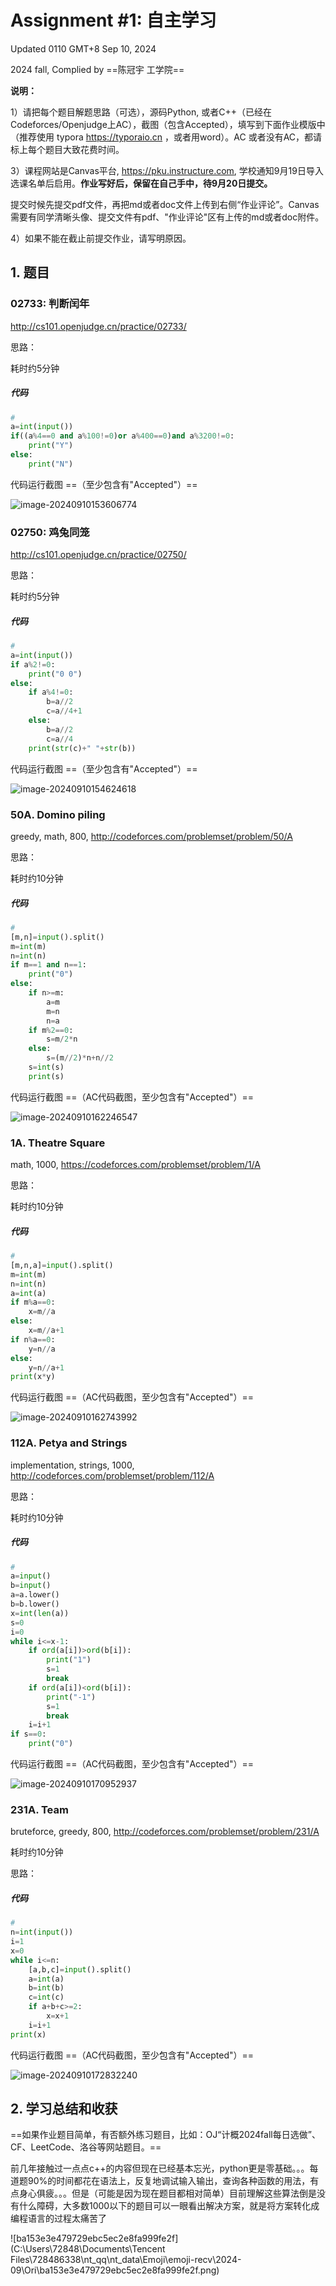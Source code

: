 # Assignment #1: 自主学习

Updated 0110 GMT+8 Sep 10, 2024

2024 fall, Complied by ==陈冠宇 工学院==



**说明：**

1）请把每个题目解题思路（可选），源码Python, 或者C++（已经在Codeforces/Openjudge上AC），截图（包含Accepted），填写到下面作业模版中（推荐使用 typora https://typoraio.cn ，或者用word）。AC 或者没有AC，都请标上每个题目大致花费时间。

3）课程网站是Canvas平台, https://pku.instructure.com, 学校通知9月19日导入选课名单后启用。**作业写好后，保留在自己手中，待9月20日提交。**

提交时候先提交pdf文件，再把md或者doc文件上传到右侧“作业评论”。Canvas需要有同学清晰头像、提交文件有pdf、"作业评论"区有上传的md或者doc附件。

4）如果不能在截止前提交作业，请写明原因。



## 1. 题目

### 02733: 判断闰年

http://cs101.openjudge.cn/practice/02733/



思路：

耗时约5分钟

##### 代码

```python
# 
a=int(input())
if((a%4==0 and a%100!=0)or a%400==0)and a%3200!=0:
    print("Y")
else:
    print("N")
```



代码运行截图 ==（至少包含有"Accepted"）==

![image-20240910153606774](C:\Users\72848\AppData\Roaming\Typora\typora-user-images\image-20240910153606774.png)



### 02750: 鸡兔同笼

http://cs101.openjudge.cn/practice/02750/



思路：

耗时约5分钟

##### 代码

```python
# 
a=int(input())
if a%2!=0:
    print("0 0")
else:
    if a%4!=0:
        b=a//2
        c=a//4+1
    else:
        b=a//2
        c=a//4
    print(str(c)+" "+str(b))
```



代码运行截图 ==（至少包含有"Accepted"）==

![image-20240910154624618](C:\Users\72848\AppData\Roaming\Typora\typora-user-images\image-20240910154624618.png)



### 50A. Domino piling

greedy, math, 800, http://codeforces.com/problemset/problem/50/A



思路：

耗时约10分钟

##### 代码

```python
# 
[m,n]=input().split()
m=int(m)
n=int(n)
if m==1 and n==1:
    print("0")
else:
    if n>=m:
        a=m
        m=n
        n=a
    if m%2==0:
        s=m/2*n
    else:
        s=(m//2)*n+n//2
    s=int(s)
    print(s)
```



代码运行截图 ==（AC代码截图，至少包含有"Accepted"）==

![image-20240910162246547](C:\Users\72848\AppData\Roaming\Typora\typora-user-images\image-20240910162246547.png)



### 1A. Theatre Square

math, 1000, https://codeforces.com/problemset/problem/1/A



思路：

耗时约10分钟

##### 代码

```python
# 
[m,n,a]=input().split()
m=int(m)
n=int(n)
a=int(a)
if m%a==0:
    x=m//a
else:
    x=m//a+1
if n%a==0:
    y=n//a
else:
    y=n//a+1
print(x*y)
```



代码运行截图 ==（AC代码截图，至少包含有"Accepted"）==

![image-20240910162743992](C:\Users\72848\AppData\Roaming\Typora\typora-user-images\image-20240910162743992.png)



### 112A. Petya and Strings

implementation, strings, 1000, http://codeforces.com/problemset/problem/112/A



思路：

耗时约10分钟

##### 代码

```python
# 
a=input()
b=input()
a=a.lower()
b=b.lower()
x=int(len(a))
s=0
i=0
while i<=x-1:
    if ord(a[i])>ord(b[i]):
        print("1")
        s=1
        break
    if ord(a[i])<ord(b[i]):
        print("-1")
        s=1
        break
    i=i+1
if s==0:
    print("0")
```



代码运行截图 ==（AC代码截图，至少包含有"Accepted"）==

![image-20240910170952937](C:\Users\72848\AppData\Roaming\Typora\typora-user-images\image-20240910170952937.png)



### 231A. Team

bruteforce, greedy, 800, http://codeforces.com/problemset/problem/231/A

耗时约10分钟

思路：



##### 代码

```python
# 
n=int(input())
i=1
x=0
while i<=n:
    [a,b,c]=input().split()
    a=int(a)
    b=int(b)
    c=int(c)
    if a+b+c>=2:
        x=x+1
    i=i+1
print(x)
```



代码运行截图 ==（AC代码截图，至少包含有"Accepted"）==

![image-20240910172832240](C:\Users\72848\AppData\Roaming\Typora\typora-user-images\image-20240910172832240.png)



## 2. 学习总结和收获

==如果作业题目简单，有否额外练习题目，比如：OJ“计概2024fall每日选做”、CF、LeetCode、洛谷等网站题目。==

前几年接触过一点点c++的内容但现在已经基本忘光，python更是零基础。。。每道题90%的时间都花在语法上，反复地调试输入输出，查询各种函数的用法，有点身心俱疲。。。但是（可能是因为现在题目都相对简单）目前理解这些算法倒是没有什么障碍，大多数1000以下的题目可以一眼看出解决方案，就是将方案转化成编程语言的过程太痛苦了

![ba153e3e479729ebc5ec2e8fa999fe2f](C:\Users\72848\Documents\Tencent Files\728486338\nt_qq\nt_data\Emoji\emoji-recv\2024-09\Ori\ba153e3e479729ebc5ec2e8fa999fe2f.png)


